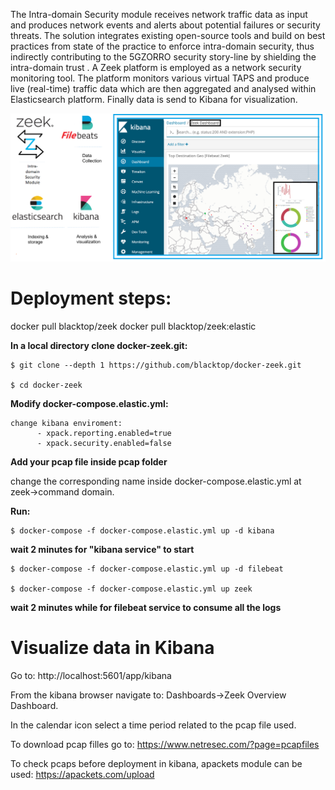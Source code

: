 The  Intra-domain  Security  module  receives  network  traffic  data  as  input  and  produces  network events  and  alerts  about  potential  failures  or  security  threats. 
The solution integrates existing open-source tools and build on best practices from state of the practice to enforce intra-domain security, thus indirectly contributing to the 5GZORRO security story-line by shielding the intra-domain trust .
A Zeek platform is employed as a network security monitoring tool. 
The platform monitors various virtual TAPS and produce live (real-time) traffic data which are then aggregated and analysed within Elasticsearch platform. Finally data is send to Kibana for visualization.

![](https://github.com/almpertoerspamer/intrasecurity_test/blob/main/architecture.png)

# Deployment steps:

docker pull blacktop/zeek
docker pull blacktop/zeek:elastic

**In a local directory clone docker-zeek.git:**
```
$ git clone --depth 1 https://github.com/blacktop/docker-zeek.git

$ cd docker-zeek
```
**Modify docker-compose.elastic.yml:**
```
change kibana enviroment:
      - xpack.reporting.enabled=true
      - xpack.security.enabled=false
```
**Add your pcap file inside pcap folder**

 change the corresponding name inside docker-compose.elastic.yml at zeek->command domain.

**Run:**
```
$ docker-compose -f docker-compose.elastic.yml up -d kibana
```
**wait 2 minutes for "kibana service" to start**
```
$ docker-compose -f docker-compose.elastic.yml up -d filebeat

$ docker-compose -f docker-compose.elastic.yml up zeek
```
**wait 2 minutes while for filebeat service to consume all the logs**

# Visualize data in Kibana 
Go to: 
http://localhost:5601/app/kibana 

From the kibana browser navigate to: Dashboards->Zeek Overview Dashboard.

In the calendar icon select a time period related to the pcap file used.

To download pcap filles go to:
https://www.netresec.com/?page=pcapfiles

To check pcaps before deployment in kibana, apackets module can be used:
https://apackets.com/upload


